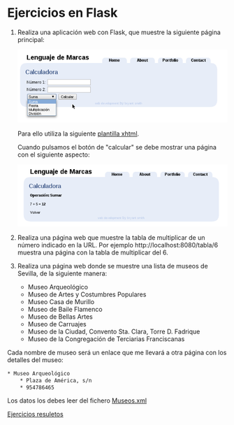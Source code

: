 # Ejercicios en Flask

1. Realiza una aplicación web con Flask, que muestre la siguiente página principal:

	![calculadora](img/calculadora.png)

	Para ello utiliza la siguiente [plantilla xhtml](http://josedom24.github.io/mod/lm/fich/BlueBliss.zip).
	
	Cuando pulsamos el botón de "calcular" se debe mostrar una página con el siguiente aspecto:
	
	![calculadora](img/calculadora2.png)
	
2. Realiza una página web que muestre la tabla de multiplicar de un número indicado en la URL.	Por ejemplo http://localhost:8080/tabla/6 muestra una página con la tabla de multiplicar del 6.

3. Realiza una página web donde se muestre una lista de museos de Sevilla, de la siguiente manera:

	* Museo Arqueológico
	* Museo de Artes y Costumbres Populares
	* Museo Casa de Murillo
	* Museo de Baile Flamenco
	* Museo de Bellas Artes
	* Museo de Carruajes
	* Museo de la Ciudad, Convento Sta. Clara, Torre D. Fadrique
	* Museo de la Congregación de Terciarias Franciscanas

Cada nombre de museo será un enlace que me llevará a otra página con los detalles del museo:

	* Museo Arqueológico
		* Plaza de América, s/n
		* 954786465
	
Los datos los debes leer del fichero [Museos.xml](http://josedom24.github.io/mod/lm/fich/Museos.xml)

[Ejercicios resuletos](https://github.com/josedom24/lmgs_doc/tree/master/unidades/u12/resueltos)